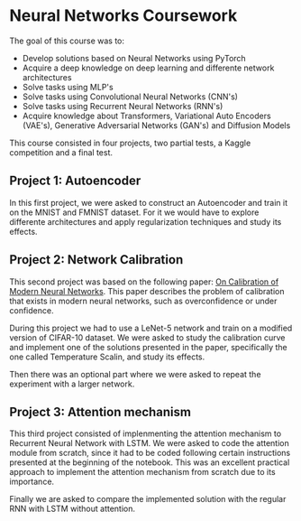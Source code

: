 # Neural Networks Coursework

The goal of this course was to:
* Develop solutions based on Neural Networks using PyTorch
* Acquire a deep knowledge on deep learning and differente network architectures
* Solve tasks using MLP's
* Solve tasks using Convolutional Neural Networks (CNN's)
* Solve tasks using Recurrent Neural Networks (RNN's)
* Acquire knowledge about Transformers, Variational Auto Encoders (VAE's), Generative Adversarial Networks (GAN's) and Diffusion Models

This course consisted in four projects, two partial tests, a Kaggle competition and a final test.

## Project 1: Autoencoder

In this first project, we were asked to construct an Autoencoder and train it on the MNIST and FMNIST dataset. For it we would have to explore differente architectures and apply regularization techniques and study its effects.

## Project 2: Network Calibration

This second project was based on the following paper: [On Calibration of Modern Neural Networks](https://arxiv.org/abs/1706.04599). This paper describes the problem of calibration that exists in modern neural networks, such as overconfidence or under confidence.

During this project we had to use a LeNet-5 network and train on a modified version of CIFAR-10 dataset. We were asked to study the calibration curve and implement one of the solutions presented in the paper, specifically the one called Temperature Scalin, and study its effects.

Then there was an optional part where we were asked to repeat the experiment with a larger network.

## Project 3: Attention mechanism

This third project consisted of implenmenting the attention mechanism to Recurrent Neural Network with LSTM. We were asked to code the attention module from scratch, since it had to be coded following certain instructions presented at the beginning of the notebook. This was an excellent practical approach to implement the attention mechanism from scratch due to its importance. 

Finally we are asked to compare the implemented solution with the regular RNN with LSTM without attention.


